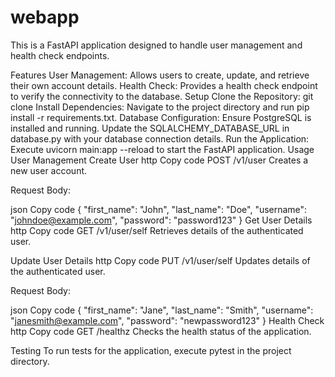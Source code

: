 # webapp

This is a FastAPI application designed to handle user management and health check endpoints.

Features
User Management: Allows users to create, update, and retrieve their own account details.
Health Check: Provides a health check endpoint to verify the connectivity to the database.
Setup
Clone the Repository: git clone <repository-url>
Install Dependencies: Navigate to the project directory and run pip install -r requirements.txt.
Database Configuration: Ensure PostgreSQL is installed and running. Update the SQLALCHEMY_DATABASE_URL in database.py with your database connection details.
Run the Application: Execute uvicorn main:app --reload to start the FastAPI application.
Usage
User Management
Create User
http
Copy code
POST /v1/user
Creates a new user account.

Request Body:

json
Copy code
{
  "first_name": "John",
  "last_name": "Doe",
  "username": "johndoe@example.com",
  "password": "password123"
}
Get User Details
http
Copy code
GET /v1/user/self
Retrieves details of the authenticated user.

Update User Details
http
Copy code
PUT /v1/user/self
Updates details of the authenticated user.

Request Body:

json
Copy code
{
  "first_name": "Jane",
  "last_name": "Smith",
  "username": "janesmith@example.com",
  "password": "newpassword123"
}
Health Check
http
Copy code
GET /healthz
Checks the health status of the application.

Testing
To run tests for the application, execute pytest in the project directory.
